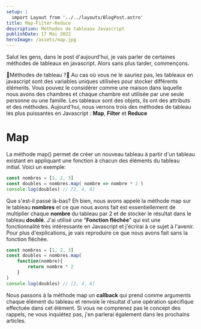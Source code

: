 ```yaml
---
setup: |
  import Layout from '../../layouts/BlogPost.astro'
title: Map-Filter-Reduce
description: Méthodes de tableaux Javascript
publishDate: 17 Mai 2022
heroImage: /assets/map.jpg
---
```


Salut les gens, dans le post d'aujourd'hui, je vais parler de certaines méthodes de tableaux en javascript. Alors sans plus tarder, commençons.

🤔Méthodes de tableau ?🤔
Au cas où vous ne le sauriez pas, les tableaux en javascript sont des variables uniques utilisées pour stocker différents éléments. Vous pouvez le considérer comme une maison dans laquelle nous avons des chambres et chaque chambre est utilisée par une seule personne ou une famille. Les tableaux sont des objets, ils ont des attributs et des méthodes. Aujourd'hui, nous verrons trois des méthodes de tableau les plus puissantes en Javascript : **Map**, **Filter** et **Reduce**

# Map
La méthode map() permet de créer un nouveau tableau à partir d'un tableau existant en appliquant une fonction à chacun des éléments du tableau initial.
Voici un exemple:

```js
const nombres = [1, 2, 3]
const doubles = nombres.map( nombre => nombre * 2 )
console.log(doubles) // [2, 4, 6]
```
Que s'est-il passé là-bas? Eh bien, nous avons appelé la méthode map sur le tableau **nombres** et ce que nous avons fait est essentiellement de multiplier chaque **nombre** du tableau par 2 et de stocker le résultat dans le tableau **doublé**. J'ai utilisé une "**Fonction fléchée**" qui est une fonctionnalité très intéressante en Javascript et j'écrirai à ce sujet à l'avenir. Pour plus d'explications, je vais reproduire ce que nous avons fait sans la fonction fléchée.

```js
const nombres = [1, 2, 3]
const doubles = nombres.map(
    function(nombre){
        return nombre * 2
    }
)
console.log(doubles) // [2, 4, 6]
```
Nous passons à la méthode map un **callback** qui prend comme arguments chaque élément du tableau et renvoie le résultat d'une opération spécifique effectuée dans cet élément. Si vous ne comprenez pas le concept des rappels, ne vous inquiétez pas, j'en parlerai également dans les prochains articles.